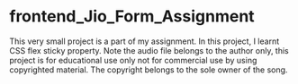 # frontend_Jio_Form_Assignment
This very small project is a part of my assignment. In this project, I learnt CSS flex sticky property.
Note the audio file belongs to the author only, this project is for educational use only not for commercial use by using copyrighted material. The copyright belongs to the sole owner of the song.